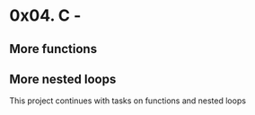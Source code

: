 # 0x04. C - 
## More functions
## More nested loops
This project continues with tasks on functions and nested loops

